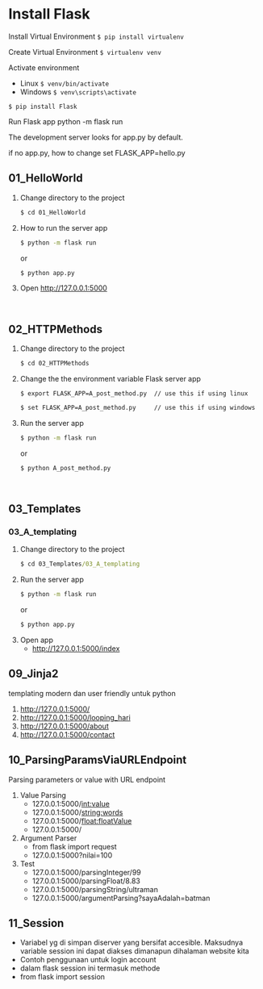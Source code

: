 # Install Flask

Install Virtual Environment
`$ pip install virtualenv`

Create Virtual Environment
`$ virtualenv venv`

Activate environment
- Linux `$ venv/bin/activate`
- Windows `$ venv\scripts\activate`

`$ pip install Flask`

Run Flask app
python -m flask run

The development server looks for app.py by default.

if no app.py, how to change
set FLASK_APP=hello.py

## 01_HelloWorld

1. Change directory to the project
   ```cmd
   $ cd 01_HelloWorld
   ```
2. How to run the server app
   ```cmd
   $ python -m flask run
   ```
   or
   ```cmd
   $ python app.py
   ```
3. Open http://127.0.0.1:5000
<br>


## 02_HTTPMethods
1. Change directory to the project
   ```cmd
   $ cd 02_HTTPMethods
   ```
2. Change the the environment variable Flask server app
   ```terminal
   $ export FLASK_APP=A_post_method.py  // use this if using linux
   ```
   ```cmd
   $ set FLASK_APP=A_post_method.py     // use this if using windows
   ```
3. Run the server app
   ```sh
   $ python -m flask run
   ```
   or
   ```cmd
   $ python A_post_method.py
   ```
<br>

## 03_Templates
### 03_A_templating
1. Change directory to the project
   ```cmd
   $ cd 03_Templates/03_A_templating
   ```
2. Run the server app
   ```sh
   $ python -m flask run
   ```
   or
   ```cmd
   $ python app.py
   ```
3. Open app
   - http://127.0.0.1:5000/index

## 09_Jinja2
templating modern dan user friendly untuk python
1. http://127.0.0.1:5000/
2. http://127.0.0.1:5000/looping_hari
3. http://127.0.0.1:5000/about
4. http://127.0.0.1:5000/contact

## 10_ParsingParamsViaURLEndpoint
Parsing parameters or value with URL endpoint
1. Value Parsing
   - 127.0.0.1:5000/<int:value>
   - 127.0.0.1:5000/<string:words>
   - 127.0.0.1:5000/<float:floatValue>
   - 127.0.0.1:5000/<bebas>
2. Argument Parser
   - from flask import request
   - 127.0.0.1:5000?nilai=100
3. Test
   - 127.0.0.1:5000/parsingInteger/99
   - 127.0.0.1:5000/parsingFloat/8.83
   - 127.0.0.1:5000/parsingString/ultraman
   - 127.0.0.1:5000/argumentParsing?sayaAdalah=batman

## 11_Session
- Variabel yg di simpan diserver yang bersifat accesible. Maksudnya variable session ini dapat diakses dimanapun dihalaman website kita
- Contoh penggunaan untuk login account
- dalam flask session ini termasuk methode
- from flask import session